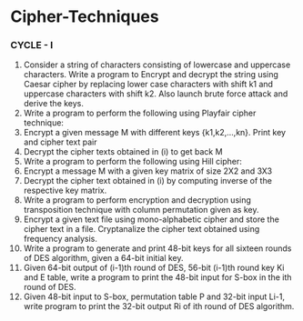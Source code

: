 # Cipher-Techniques
### CYCLE - I
1. Consider a string of characters consisting of lowercase and uppercase characters. Write a program to Encrypt and decrypt the string using Caesar cipher by replacing lower case characters with shift k1 and uppercase characters with shift k2. Also launch brute force attack and derive the keys.
2. Write a program to perform the following using Playfair cipher technique:
  1. Encrypt  a given message M with different keys {k1,k2,…,kn}.  Print key and cipher text pair
  2. Decrypt the cipher texts obtained in (i) to get back M
3. Write a program to perform the following using Hill cipher:
  1. Encrypt a message M with a given key matrix of size 2X2 and 3X3
  2. Decrypt the cipher text obtained in (i) by computing inverse of the respective key matrix.
4. Write a program to perform encryption and decryption using transposition technique with column permutation given as key.
5. Encrypt a given text file using mono-alphabetic cipher and store the cipher text in a file. Cryptanalize the cipher text obtained using frequency analysis.
6. Write a program to generate and print 48-bit keys for all sixteen rounds of DES algorithm, given a 64-bit initial key.
7. Given 64-bit output of (i-1)th round of DES, 56-bit (i-1)th round key Ki and E table, write a program to print the 48-bit input for S-box in the ith round of DES.
8. Given 48-bit input to S-box, permutation table P and 32-bit input Li-1, write program to print the 32-bit output Ri of ith round of DES algorithm.
